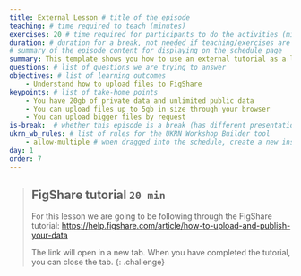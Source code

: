 ```yaml
---
title: External Lesson # title of the episode
teaching: # time required to teach (minutes)
exercises: 20 # time required for participants to do the activities (minutes)
duration: # duration for a break, not needed if teaching/exercises are present (minutes)
# summary of the episode content for displaying on the schedule page
summary: This template shows you how to use an external tutorial as a lesson.
questions: # list of questions we are trying to answer
objectives: # list of learning outcomes
    - Understand how to upload files to FigShare
keypoints: # list of take-home points
    - You have 20gb of private data and unlimited public data
    - You can upload files up to 5gb in size through your browser
    - You can upload bigger files by request
is-break:  # whether this episode is a break (has different presentation)
ukrn_wb_rules: # list of rules for the UKRN Workshop Builder tool
    - allow-multiple # when dragged into the schedule, create a new instance
day: 1
order: 7
---
```


> ## FigShare tutorial `20 min`
> For this lesson we are going to be following through the FigShare tutorial:
> <a href="https://help.figshare.com/article/how-to-upload-and-publish-your-data" target="_blank">https://help.figshare.com/article/how-to-upload-and-publish-your-data</a>
>
> The link will open in a new tab.
> When you have completed the tutorial, you can close the tab.
{: .challenge}
